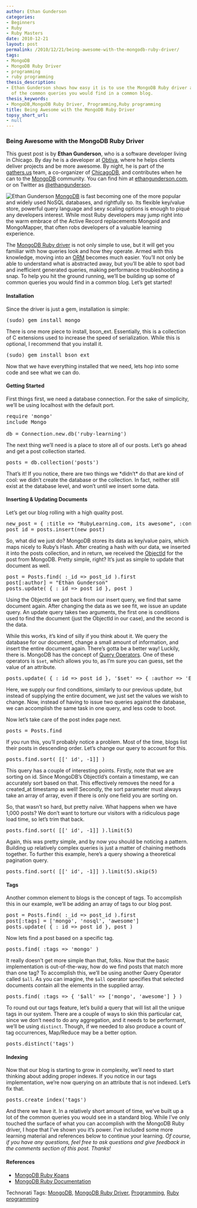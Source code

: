 ```yaml
---
author: Ethan Gunderson
categories:
- Beginners
- Ruby
- Ruby Masters
date: 2010-12-21
layout: post
permalink: /2010/12/21/being-awesome-with-the-mongodb-ruby-driver/
tags:
- MongoDB
- MongoDB Ruby Driver
- programming
- ruby programming
thesis_description:
- Ethan Gunderson shows how easy it is to use the MongoDB Ruby driver and builds some
  of the common queries you would find in a common blog.
thesis_keywords:
- MongoDB,MongoDB Ruby Driver, Programming,Ruby programming
title: Being Awesome with the MongoDB Ruby Driver
topsy_short_url:
- null
---
```


<div>
  <h3>
    Being Awesome with the MongoDB Ruby Driver
  </h3>
  
  <p class="update">
    This guest post is by <strong>Ethan Gunderson</strong>, who is a software developer living in Chicago. By day he is a developer at <a href="http://obtiva.com/">Obtiva</a>, where he helps clients deliver projects and be more awesome. By night, he is part of the <a href="http://gathers.us/">gathers.us</a> team, a co-organizer of <a href="http://chicagodb.gathers.us/">ChicagoDB</a>, and contributes when he can to the <a href="http://www.mongodb.org/">MongoDB</a> community. You can find him at <a href="http://ethangunderson.com/">ethangunderson.com</a>, or on Twitter as <a href="http://twitter.com/ethangunderson">@ethangunderson</a>.
  </p>
  
  <p class="block">
    <img class="alignright" src="http://rubylearning.com/images/avatar-small.png" alt="Ethan Gunderson" title="Ethan Gunderson" /> <a href="http://www.mongodb.org/">MongoDB</a> is fast becoming one of the more popular and widely used NoSQL databases, and rightfully so. Its flexible key/value store, powerful query language and sexy scaling options is enough to piqué any developers interest. While most Ruby developers may jump right into the warm embrace of the Active Record replacements Mongoid and MongoMapper, that often robs developers of a valuable learning experience.
  </p>
  
  <p>
    The <a href="http://www.mongodb.org/display/DOCS/Ruby+Language+Center">MongoDB Ruby driver</a> is not only simple to use, but it will get you familiar with how queries look and how they operate. Armed with this knowledge, moving into an <a href="http://en.wikipedia.org/wiki/Object-relational_mapping">ORM</a> becomes much easier. You&#8217;ll not only be able to understand what is abstracted away, but you&#8217;ll be able to spot bad and inefficient generated queries, making performance troubleshooting a snap. To help you hit the ground running, we&#8217;ll be building up some of common queries you would find in a common blog. Let&#8217;s get started!
  </p>
  
  <h4>
    Installation
  </h4>
  
  <p>
    Since the driver is just a gem, installation is simple:
  </p>
  
  <pre>(sudo) gem install mongo
</pre>
  
  <p>
    There is one more piece to install, bson_ext. Essentially, this is a collection of C extensions used to increase the speed of serialization. While this is optional, I recommend that you install it.
  </p>
  
  <pre>(sudo) gem install bson_ext
</pre>
  
  <p>
    Now that we have everything installed that we need, lets hop into some code and see what we can do.
  </p>
  
  <h4>
    Getting Started
  </h4>
  
  <p>
    First things first, we need a database connection. For the sake of simplicity, we&#8217;ll be using localhost with the default port.
  </p>
  
  <pre>require 'mongo'
include Mongo

db = Connection.new.db('ruby-learning')
</pre>
  
  <p>
    The next thing we&#8217;ll need is a place to store all of our posts. Let&#8217;s go ahead and get a post collection started.
  </p>
  
  <pre>posts = db.collection('posts')
</pre>
  
  <p>
    That&#8217;s it! If you notice, there are two things we *didn&#8217;t* do that are kind of cool: we didn&#8217;t create the database or the collection. In fact, neither still exist at the database level, and won&#8217;t until we insert some data.
  </p>
  
  <h4>
    Inserting & Updating Documents
  </h4>
  
  <p>
    Let&#8217;s get our blog rolling with a high quality post.
  </p>
  
  <pre>new_post = { :title => "RubyLearning.com, its awesome", :content => "This is a pretty sweet way to learn Ruby", :created_on => Time.now }
post_id = posts.insert(new_post)
</pre>
  
  <p>
    So, what did we just do? MongoDB stores its data as key/value pairs, which maps nicely to Ruby&#8217;s Hash. After creating a hash with our data, we inserted it into the posts collection, and in return, we received the <a href="http://www.mongodb.org/display/DOCS/Object+IDs">ObjectId</a> for the post from MongoDB. Pretty simple, right? It&#8217;s just as simple to update that document as well.
  </p>
  
  <pre>post = Posts.find( :_id => post_id ).first
post[:author] = "Ethan Gunderson"
posts.update( { :_id => post_id }, post )
</pre>
  
  <p>
    Using the ObjectId we got back from our insert query, we find that same document again. After changing the data as we see fit, we issue an update query. An update query takes two arguments, the first one is conditions used to find the document (just the ObjectId in our case), and the second is the data.
  </p>
  
  <p>
    While this works, it&#8217;s kind of silly if you think about it. We query the database for our document, change a small amount of information, and insert the entire document again. There&#8217;s gotta be a better way! Luckily, there is. MongoDB has the concept of <a href="http://www.mongodb.org/display/DOCS/Advanced+Queries">Query Operators</a>. One of these operators is <code>$set</code>, which allows you to, as I&#8217;m sure you can guess, set the value of an attribute.
  </p>
  
  <pre>posts.update( { :_id => post_id }, '$set' => { :author => 'Ethan Gunderson' } )
</pre>
  
  <p>
    Here, we supply our find conditions, similarly to our previous update, but instead of supplying the entire document, we just set the values we wish to change. Now, instead of having to issue two queries against the database, we can accomplish the same task in one query, and less code to boot.
  </p>
  
  <p>
    Now let&#8217;s take care of the post index page next.
  </p>
  
  <pre>posts = Posts.find
</pre>
  
  <p>
    If you run this, you&#8217;ll probably notice a problem. Most of the time, blogs list their posts in descending order. Let&#8217;s change our query to account for this.
  </p>
  
  <pre>posts.find.sort( [['_id', -1]] )
</pre>
  
  <p>
    This query has a couple of interesting points. Firstly, note that we are sorting on id. Since MongoDB&#8217;s ObjectId&#8217;s contain a timestamp, we can accurately sort based on that. This effectively removes the need for a created_at timestamp as well! Secondly, the sort parameter must always take an array of array, even if there is only one field you are sorting on.
  </p>
  
  <p>
    So, that wasn&#8217;t so hard, but pretty naïve. What happens when we have 1,000 posts? We don&#8217;t want to torture our visitors with a ridiculous page load time, so let&#8217;s trim that back.
  </p>
  
  <pre>posts.find.sort( [['_id', -1]] ).limit(5)
</pre>
  
  <p>
    Again, this was pretty simple, and by now you should be noticing a pattern. Building up relatively complex queries is just a matter of chaining methods together. To further this example, here&#8217;s a query showing a theoretical pagination query.
  </p>
  
  <pre>posts.find.sort( [['_id', -1]] ).limit(5).skip(5)
</pre>
  
  <h4>
    Tags
  </h4>
  
  <p>
    Another common element to blogs is the concept of tags. To accomplish this in our example, we&#8217;ll be adding an array of tags to our blog post.
  </p>
  
  <pre>post = Posts.find( :_id => post_id ).first
post[:tags] = ['mongo', 'nosql', 'awesome'] 
posts.update( { :_id => post_id }, post )
</pre>
  
  <p>
    Now lets find a post based on a specific tag.
  </p>
  
  <pre>posts.find( :tags => 'mongo' )
</pre>
  
  <p>
    It really doesn&#8217;t get more simple than that, folks. Now that the basic implementation is out-of-the-way, how do we find posts that match more than one tag? To accomplish this, we&#8217;ll be using another Query Operator called <code>$all</code>. As you can imagine, the <code>$all</code> operator specifies that selected documents contain all the elements in the supplied array.
  </p>
  
  <pre>posts.find( :tags => { '$all' => ['mongo', 'awesome'] } ) 
</pre>
  
  <p>
    To round out our tags feature, let&#8217;s build a query that will list all the unique tags in our system. There are a couple of ways to skin this particular cat, since we don&#8217;t need to do any aggregation, and it needs to be performant, we&#8217;ll be using <code>distinct</code>. Though, if we needed to also produce a count of tag occurrences, Map/Reduce may be a better option.
  </p>
  
  <pre>posts.distinct('tags')
</pre>
  
  <h4>
    Indexing
  </h4>
  
  <p>
    Now that our blog is starting to grow in complexity, we&#8217;ll need to start thinking about adding proper indexes. If you notice in our tags implementation, we&#8217;re now querying on an attribute that is not indexed. Let&#8217;s fix that.
  </p>
  
  <pre>posts.create_index('tags')
</pre>
  
  <p>
    And there we have it. In a relatively short amount of time, we&#8217;ve built up a lot of the common queries you would see in a standard blog. While I&#8217;ve only touched the surface of what you can accomplish with the MongoDB Ruby driver, I hope that I&#8217;ve shown you it&#8217;s power. I&#8217;ve included some more learning material and references below to continue your learning. <em>Of course, if you have any questions, feel free to ask questions and give feedback in the comments section of this post. Thanks!</em>
  </p>
  
  <h4>
    References
  </h4>
  
  <ul>
    <li>
      <a href="https://github.com/chicagoruby/MongoDB_Koans">MongoDB Ruby Koans</a>
    </li>
    <li>
      <a href="http://api.mongodb.org/ruby/current/_index.html">MongoDB Ruby Documentation</a>
    </li>
  </ul>
</div>

Technorati Tags: <a href="http://technorati.com/tag/MongoDB" rel="tag">MongoDB</a>, <a href="http://technorati.com/tag/MongoDB+Ruby+Driver" rel="tag">MongoDB Ruby Driver</a>, <a href="http://technorati.com/tag/Programming" rel="tag"> Programming</a>, <a href="http://technorati.com/tag/Ruby+programming" rel="tag">Ruby programming</a>
